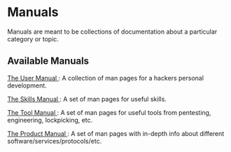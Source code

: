 # Manuals

Manuals are meant to be collections of documentation about a particular category or topic.

## Available Manuals

[ The User Manual ](user/)
:   A collection of man pages for a hackers personal development.

[ The Skills Manual ](skills/)
:   A set of man pages for useful skills.

[ The Tool Manual ](tools/)
:   A set of man pages for useful tools from pentesting, engineering, lockpicking, etc.

[ The Product Manual ](products/)
:   A set of man pages with in-depth info about different software/services/protocols/etc.
